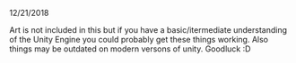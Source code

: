 12/21/2018

Art is not included in this but if you have a basic/itermediate understanding of the Unity Engine you could probably get these things working. Also things may be outdated on modern versons of unity. Goodluck :D
